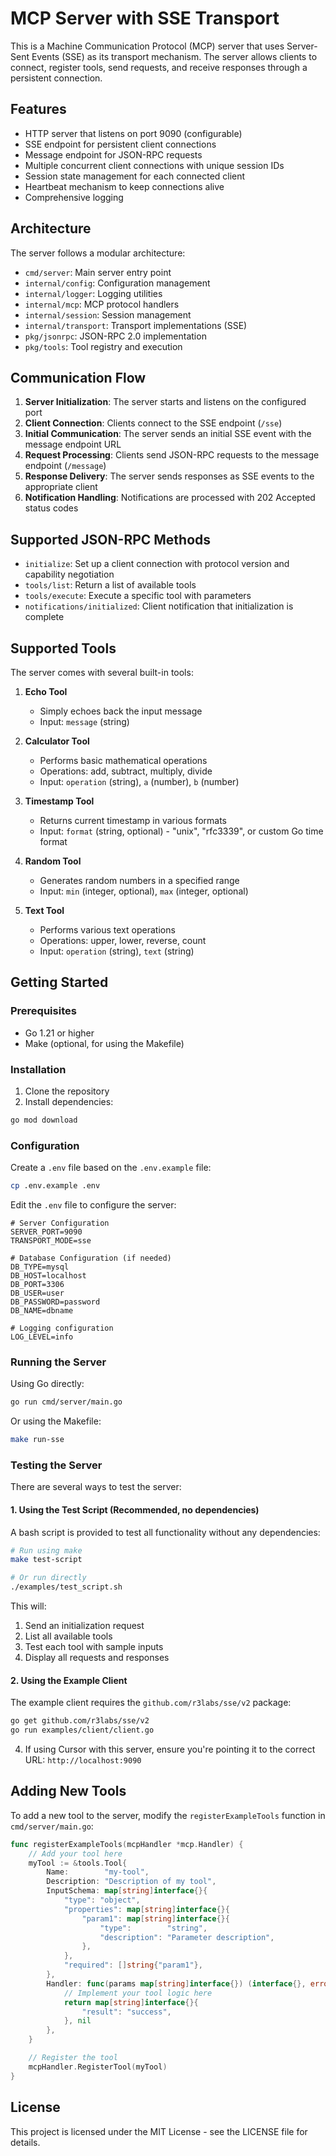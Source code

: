 # MCP Server with SSE Transport

This is a Machine Communication Protocol (MCP) server that uses Server-Sent Events (SSE) as its transport mechanism. The server allows clients to connect, register tools, send requests, and receive responses through a persistent connection.

## Features

- HTTP server that listens on port 9090 (configurable)
- SSE endpoint for persistent client connections
- Message endpoint for JSON-RPC requests
- Multiple concurrent client connections with unique session IDs
- Session state management for each connected client
- Heartbeat mechanism to keep connections alive
- Comprehensive logging

## Architecture

The server follows a modular architecture:

- `cmd/server`: Main server entry point
- `internal/config`: Configuration management
- `internal/logger`: Logging utilities
- `internal/mcp`: MCP protocol handlers
- `internal/session`: Session management
- `internal/transport`: Transport implementations (SSE)
- `pkg/jsonrpc`: JSON-RPC 2.0 implementation
- `pkg/tools`: Tool registry and execution

## Communication Flow

1. **Server Initialization**: The server starts and listens on the configured port
2. **Client Connection**: Clients connect to the SSE endpoint (`/sse`)
3. **Initial Communication**: The server sends an initial SSE event with the message endpoint URL
4. **Request Processing**: Clients send JSON-RPC requests to the message endpoint (`/message`)
5. **Response Delivery**: The server sends responses as SSE events to the appropriate client
6. **Notification Handling**: Notifications are processed with 202 Accepted status codes

## Supported JSON-RPC Methods

- `initialize`: Set up a client connection with protocol version and capability negotiation
- `tools/list`: Return a list of available tools
- `tools/execute`: Execute a specific tool with parameters
- `notifications/initialized`: Client notification that initialization is complete

## Supported Tools

The server comes with several built-in tools:

1. **Echo Tool**
   - Simply echoes back the input message
   - Input: `message` (string)
   
2. **Calculator Tool**
   - Performs basic mathematical operations
   - Operations: add, subtract, multiply, divide
   - Input: `operation` (string), `a` (number), `b` (number)

3. **Timestamp Tool**
   - Returns current timestamp in various formats
   - Input: `format` (string, optional) - "unix", "rfc3339", or custom Go time format

4. **Random Tool**
   - Generates random numbers in a specified range
   - Input: `min` (integer, optional), `max` (integer, optional)

5. **Text Tool**
   - Performs various text operations
   - Operations: upper, lower, reverse, count
   - Input: `operation` (string), `text` (string)

## Getting Started

### Prerequisites

- Go 1.21 or higher
- Make (optional, for using the Makefile)

### Installation

1. Clone the repository
2. Install dependencies:

```bash
go mod download
```

### Configuration

Create a `.env` file based on the `.env.example` file:

```bash
cp .env.example .env
```

Edit the `.env` file to configure the server:

```
# Server Configuration
SERVER_PORT=9090
TRANSPORT_MODE=sse

# Database Configuration (if needed)
DB_TYPE=mysql
DB_HOST=localhost
DB_PORT=3306
DB_USER=user
DB_PASSWORD=password
DB_NAME=dbname

# Logging configuration
LOG_LEVEL=info
```

### Running the Server

Using Go directly:

```bash
go run cmd/server/main.go
```

Or using the Makefile:

```bash
make run-sse
```

### Testing the Server

There are several ways to test the server:

#### 1. Using the Test Script (Recommended, no dependencies)

A bash script is provided to test all functionality without any dependencies:

```bash
# Run using make
make test-script

# Or run directly
./examples/test_script.sh
```

This will:
1. Send an initialization request
2. List all available tools
3. Test each tool with sample inputs
4. Display all requests and responses

#### 2. Using the Example Client

The example client requires the `github.com/r3labs/sse/v2` package:

```bash
go get github.com/r3labs/sse/v2
go run examples/client/client.go
```

4. If using Cursor with this server, ensure you're pointing it to the correct URL: `http://localhost:9090`

## Adding New Tools

To add a new tool to the server, modify the `registerExampleTools` function in `cmd/server/main.go`:

```go
func registerExampleTools(mcpHandler *mcp.Handler) {
    // Add your tool here
    myTool := &tools.Tool{
        Name:        "my-tool",
        Description: "Description of my tool",
        InputSchema: map[string]interface{}{
            "type": "object",
            "properties": map[string]interface{}{
                "param1": map[string]interface{}{
                    "type":        "string",
                    "description": "Parameter description",
                },
            },
            "required": []string{"param1"},
        },
        Handler: func(params map[string]interface{}) (interface{}, error) {
            // Implement your tool logic here
            return map[string]interface{}{
                "result": "success",
            }, nil
        },
    }

    // Register the tool
    mcpHandler.RegisterTool(myTool)
}
```

## License

This project is licensed under the MIT License - see the LICENSE file for details. 